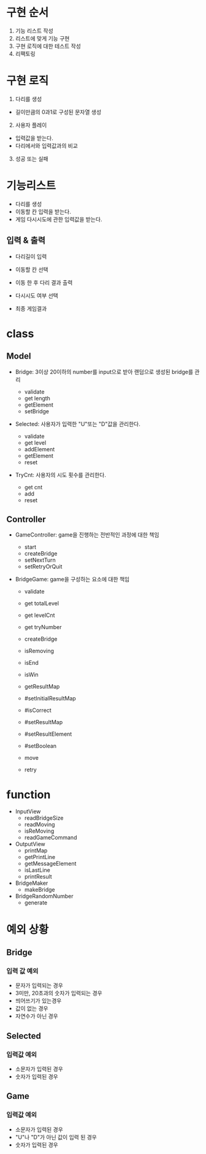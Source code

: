 # 구현 순서

1. 기능 리스트 작성
2. 리스트에 맞게 기능 구현
3. 구현 로직에 대한 테스트 작성
4. 리팩토링

# 구현 로직

1. 다리를 생성

- 길이만큼의 0과1로 구성된 문자열 생성

2. 사용자 플레이

- 입력값을 받는다.
- 다리에서와 입력값과의 비교

3. 성공 또는 실패

# 기능리스트

- 다리를 생성
- 이동할 칸 입력을 받는다.
- 게임 다시시도에 관한 입력값을 받는다.

## 입력 & 출력

- 다리길이 입력
- 이동할 칸 선택
- 이동 한 후 다리 결과 출력
- 다시시도 여부 선택

- 최종 게임결과

# class

## Model

- Bridge: 3이상 20이하의 number를 input으로 받아 랜덤으로 생성된 bridge를 관리

  - validate
  - get length
  - getElement
  - setBridge

- Selected: 사용자가 입력한 "U"또는 "D"값을 관리한다.

  - validate
  - get level
  - addElement
  - getElement
  - reset

- TryCnt: 사용자의 시도 횟수를 관리한다.
  - get cnt
  - add
  - reset

## Controller

- GameController: game을 진행하는 전반적인 과정에 대한 책임

  - start
  - createBridge
  - setNextTurn
  - setRetryOrQuit

- BridgeGame: game을 구성하는 요소에 대한 책임

  - validate
  - get totalLevel
  - get levelCnt
  - get tryNumber
  - createBridge
  - isRemoving
  - isEnd
  - isWin
  - getResultMap
  - #setInitialResultMap
  - #isCorrect
  - #setResultMap
  - #setResultElement
  - #setBoolean

  - move
  - retry

# function

- InputView
  - readBridgeSize
  - readMoving
  - isReMoving
  - readGameCommand
- OutputView
  - printMap
  - getPrintLine
  - getMessageElement
  - isLastLine
  - printResult
- BridgeMaker
  - makeBridge
- BridgeRandomNumber
  - generate

# 예외 상황

## Bridge

### 입력 값 예외

- 문자가 입력되는 경우
- 3미만, 20초과의 숫자가 입력되는 경우
- 띄어쓰기가 있는경우
- 값이 없는 경우
- 자연수가 아닌 경우

## Selected

### 입력값 예외

- 소문자가 입력된 경우
- 숫자가 입력된 경우

## Game

### 입력값 예외

- 소문자가 입력된 경우
- "U"나 "D"가 아닌 값이 입력 된 경우
- 숫자가 입력된 경우
